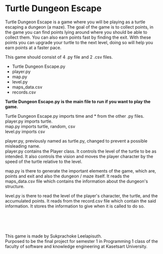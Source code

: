 # Turtle Dungeon Escape

Turtle Dungeon Escape is a game where you will be playing as a turtle escaping a dungeon (a maze). The goal of the game is to collect points, in the game you can find points lying around where you should be able to collect them. You can also earn points fast by finding the exit. With these points you can upgrade your turtle to the next level, doing so will help you earn points at a faster pace.

This game should consist of 4 .py file and 2 .csv files.
* Turtle Dungeon Escape.py
* player.py
* map.py
* level.py
* maps_data.csv
* records.csv

**Turtle Dungeon Escape.py is the main file to run if you want to play the game.**

Turtle Dungeon Escape.py imports time and * from the other .py files.\
player.py imports turtle.\
map.py imports turtle, random, csv\
level.py imports csv

player.py, previously named as turtle.py, changed to prevent a possible misleading name.\
player.py contains the Player class. It controls the level of the turtle to be as intended. It also controls the vision and moves the player character by the speed of the turtle relative to the level.

map.py is there to generate the important elements of the game, which are, points and exit and also the dungeon / maze itself.
 It reads the maps_data.csv file which contains the information about the dungeon's structure.

level.py is there to read the level of the player's character, the turtle, and the accumulated points. It reads from the record.csv file which contain the said information. It stores the information to give when it is called to do so.


\
\
\
\
This game is made by Sukprachoke Leelapisuth. \
Purposed to be the final project for semester 1 in Programming 1 class of the faculty of software and knowledge engineering at Kasetsart University.